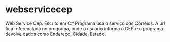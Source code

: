 # webservicecep
Web Service Cep. Escrito em C# 
Programa usa o serviço dos Correios.
A url fica referenciada no programa, onde o usuário informa o CEP e o programa devolve dados como Endereço, Cidade, Estado.
